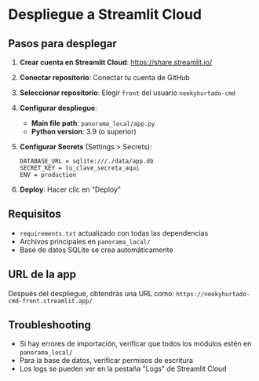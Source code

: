 # Despliegue a Streamlit Cloud

## Pasos para desplegar

1. **Crear cuenta en Streamlit Cloud**: https://share.streamlit.io/

2. **Conectar repositorio**: Conectar tu cuenta de GitHub

3. **Seleccionar repositorio**: Elegir `front` del usuario `neokyhurtado-cmd`

4. **Configurar despliegue**:
   - **Main file path**: `panorama_local/app.py`
   - **Python version**: 3.9 (o superior)

5. **Configurar Secrets** (Settings > Secrets):
   ```
   DATABASE_URL = sqlite:///./data/app.db
   SECRET_KEY = tu_clave_secreta_aqui
   ENV = production
   ```

6. **Deploy**: Hacer clic en "Deploy"

## Requisitos

- `requirements.txt` actualizado con todas las dependencias
- Archivos principales en `panorama_local/`
- Base de datos SQLite se crea automáticamente

## URL de la app

Después del despliegue, obtendrás una URL como:
`https://neokyhurtado-cmd-front.streamlit.app/`

## Troubleshooting

- Si hay errores de importación, verificar que todos los módulos estén en `panorama_local/`
- Para la base de datos, verificar permisos de escritura
- Los logs se pueden ver en la pestaña "Logs" de Streamlit Cloud